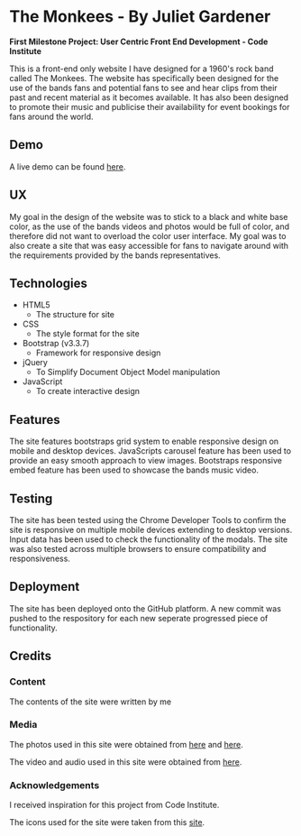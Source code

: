 # The Monkees - By Juliet Gardener

**First Milestone Project: User Centric Front End Development  - Code Institute**

This is a front-end only website I have designed for a 1960's rock band called The Monkees. The website has specifically been designed for the use of the bands fans and potential
fans to see and hear clips from their past and recent material as it becomes available. It has also been designed to promote their music and publicise their availability for 
event bookings for fans around the world.

## Demo

A live demo can be found [here](https://julietisstudent.github.io/Milestone-Project-1/).

## UX

My goal in the design of the website was to stick to a black and white base color, as the use of the bands videos and photos would be full of color, and therefore did not want
to overload the color user interface.
My goal was to also create a site that was easy accessible for fans to navigate around with the requirements provided by the bands representatives.

## Technologies

* HTML5
    * The structure for site
* CSS 
    * The style format for the site
* Bootstrap (v3.3.7)
     * Framework for responsive design
* jQuery 
     * To Simplify Document Object Model manipulation
* JavaScript
     * To create interactive design

## Features

The site features bootstraps grid system to enable responsive design on mobile and desktop devices. 
JavaScripts carousel feature has been used to provide an easy smooth approach to view images.
Bootstraps responsive embed feature has been used to showcase the bands music video.

## Testing

The site has been tested using the Chrome Developer Tools to confirm the site is responsive on multiple mobile devices extending to desktop versions.
Input data has been used to check the functionality of the modals. The site was also tested across multiple browsers to 
ensure compatibility and responsiveness.

## Deployment

The site has been deployed onto the GitHub platform. A new commit was pushed to the respository for each new seperate progressed
piece of functionality.

## Credits

### Content
The contents of the site were written by me

### Media 
The photos used in this site were obtained from [here](https://github.com/Code-Institute-Org/project-assets) and [here](/images/the_monkees.jpg).

The video and audio used in this site were obtained from [here](https://github.com/Code-Institute-Org/project-assets/tree/master/stream-1/band-assets).

### Acknowledgements
I received inspiration for this project from Code Institute.

The icons used for the site were taken from this [site](https://fontawesome.com/icons?d=gallery).



